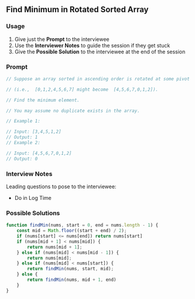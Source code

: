 ## Find Minimum in Rotated Sorted Array

### Usage

1. Give just the **Prompt** to the interviewee
2. Use the **Interviewer Notes** to guide the session if they get stuck
3. Give the **Possible Solution** to the interviewee at the end of the session

### Prompt

```javascript
// Suppose an array sorted in ascending order is rotated at some pivot unknown to you beforehand.

// (i.e.,  [0,1,2,4,5,6,7] might become  [4,5,6,7,0,1,2]).

// Find the minimum element.

// You may assume no duplicate exists in the array.

// Example 1:

// Input: [3,4,5,1,2] 
// Output: 1
// Example 2:

// Input: [4,5,6,7,0,1,2]
// Output: 0
```

### Interview Notes

Leading questions to pose to the interviewee:
- Do in Log Time

### Possible Solutions

```javascript
function findMin(nums, start = 0, end = nums.length - 1) {
    const mid = Math.floor((start + end) / 2);
    if (nums[start] <= nums[end]) return nums[start]
    if (nums[mid + 1] < nums[mid]) {
        return nums[mid + 1];
    } else if (nums[mid] < nums[mid - 1]) {
        return nums[mid];
    } else if (nums[mid] < nums[start]) {
        return findMin(nums, start, mid);
    } else {
        return findMin(nums, mid + 1, end)
    }
}
```